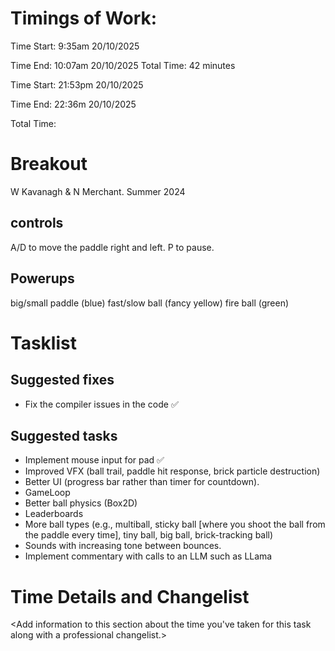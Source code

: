 # Timings of Work:

Time Start: 9:35am 20/10/2025

Time End: 10:07am 20/10/2025
Total Time: 42 minutes



Time Start: 21:53pm 20/10/2025

Time End: 22:36m 20/10/2025

Total Time:



# Breakout

W Kavanagh \& N Merchant. Summer 2024

## controls

A/D to move the paddle right and left.
P to pause.

## Powerups

big/small paddle (blue)
fast/slow ball (fancy yellow)
fire ball (green)

# Tasklist

## Suggested fixes

* Fix the compiler issues in the code ✅

## Suggested tasks

* Implement mouse input for pad ✅
* Improved VFX (ball trail, paddle hit response, brick particle destruction)
* Better UI (progress bar rather than timer for countdown).
* GameLoop
* Better ball physics (Box2D)
* Leaderboards
* More ball types (e.g., multiball, sticky ball \[where you shoot the ball from the paddle every time], tiny ball, big ball, brick-tracking ball)
* Sounds with increasing tone between bounces.
* Implement commentary with calls to an LLM such as LLama

# Time Details and Changelist

<Add information to this section about the time you've taken for this task along with a professional changelist.>

